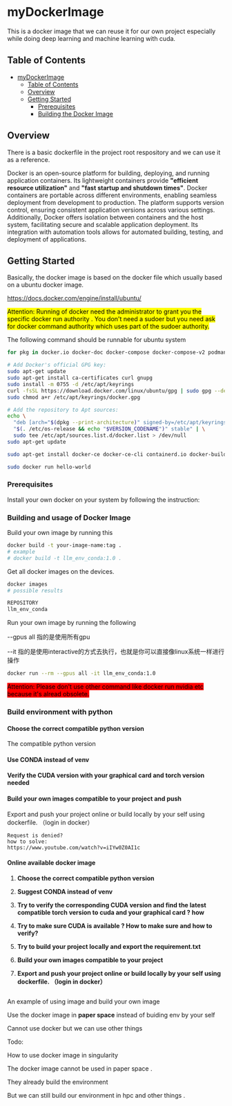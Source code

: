 

# myDockerImage

This is a docker image that we can reuse it for our own project especially while doing deep learning and machine learning with cuda.


## Table of Contents

- [myDockerImage](#mydockerimage)
  - [Table of Contents](#table-of-contents)
  - [Overview](#overview)
  - [Getting Started](#getting-started)
    - [Prerequisites](#prerequisites)
    - [Building the Docker Image](#building-the-docker-image)

## Overview

There is a basic dockerfile in the project root respository and we can use it as a reference. 

Docker is an open-source platform for building, deploying, and running application containers. Its lightweight containers provide **"efficient resource utilization"** and **"fast startup and shutdown times"**. Docker containers are portable across different environments, enabling seamless deployment from development to production. The platform supports version control, ensuring consistent application versions across various settings. Additionally, Docker offers isolation between containers and the host system, facilitating secure and scalable application deployment. Its integration with automation tools allows for automated building, testing, and deployment of applications.

## Getting Started

Basically, the docker image is based on the docker file which usually based on a ubuntu docker image.

https://docs.docker.com/engine/install/ubuntu/

<mark style="background-color: light green">Attention: Running of docker need the administrator to grant you the specific docker run authority . You don't need a sudoer but you need ask for docker command authority which uses part of the sudoer authority.</mark>

The following command should be runnable for ubuntu system

```bash
for pkg in docker.io docker-doc docker-compose docker-compose-v2 podman-docker containerd runc; do sudo apt-get remove $pkg; done

# Add Docker's official GPG key:
sudo apt-get update
sudo apt-get install ca-certificates curl gnupg
sudo install -m 0755 -d /etc/apt/keyrings
curl -fsSL https://download.docker.com/linux/ubuntu/gpg | sudo gpg --dearmor -o /etc/apt/keyrings/docker.gpg
sudo chmod a+r /etc/apt/keyrings/docker.gpg

# Add the repository to Apt sources:
echo \
  "deb [arch="$(dpkg --print-architecture)" signed-by=/etc/apt/keyrings/docker.gpg] https://download.docker.com/linux/ubuntu \
  "$(. /etc/os-release && echo "$VERSION_CODENAME")" stable" | \
  sudo tee /etc/apt/sources.list.d/docker.list > /dev/null
sudo apt-get update

sudo apt-get install docker-ce docker-ce-cli containerd.io docker-buildx-plugin docker-compose-plugin

sudo docker run hello-world
```



### Prerequisites

Install your own docker on your system by following the instruction:

### Building and usage of Docker Image

Build your own image by running this 

```bash
docker build -t your-image-name:tag .
# example
# docker build -t llm_env_conda:1.0 .
```

Get all docker images on the devices.

```bash
docker images
# possible results

REPOSITORY                                                                       TAG                                        IMAGE ID       CREATED          SIZE
llm_env_conda                                                                    1.0                                        38449d13aadc   40 minutes ago   13.3GB
```

Run your own image by running the following

--gpus all 指的是使用所有gpu

--it 指的是使用interactive的方式去执行，也就是你可以直接像linux系统一样进行操作

```bash
docker run --rm --gpus all -it llm_env_conda:1.0
```

<mark style="background-color: red">Attention: Please don't use other command like docker run nvidia etc because it's alread obsolete.</mark>



### Build environment with python

#### Choose the correct compatible python version

The compatible python version 

#### Use CONDA instead of venv



#### Verify the CUDA version with your graphical card and  torch version needed



#### Build your own images compatible to your project and push





Export and push your project online or build locally by your self using dockerfile. （login in docker）

```
Request is denied?
how to solve:
https://www.youtube.com/watch?v=iIYw0Z0AI1c
```



#### Online available docker image



1. **Choose the correct compatible python version**

2. **Suggest CONDA instead of venv** 

3. **Try to verify the corresponding CUDA version and find the latest compatible torch version to cuda and your graphical card ? how**

4. **Try to make sure CUDA is available ? How to make sure and how to verify?**

5. **Try to build your project locally and export the requirement.txt**

6. **Build your own images compatible to your project**

7. **Export and push your project online or build locally by your self using dockerfile. （login in docker）**

   ```
   
   ```





An example of using image and build your own image

Use the docker image in **paper space** instead of buiding env by your self

Cannot use docker but we can use other things 

Todo:

 How to use docker image in singularity



The docker image cannot be used in paper space . 

They already build the environment 

But we can still build our environment in hpc and other things .